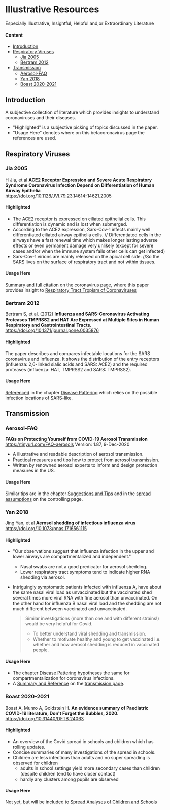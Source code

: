 
Illustrative Resources
======================
Especially Illustrative, Insightful, Helpful and,or Extraordinary Literature

#### Content
* [Introduction](#introduction)
* [Respiratory Viruses](#respiratory-viruses)
  * [Jia 2005](#jia-2005)
  * [Bertram 2012](#bertram-2012)
* [Transmission](#transmission)
  * [Aerosol-FAQ](#aerosol-faq)
  * [Yan 2018](#yan-2018)
  * [Boast 2020-2021](#boast-2020-2021)

## Introduction
A subjective collection of literature which provides insights to understand coronaviruses and their diseases.
* "Highlighted" is a subjective picking of topics discussed in the paper.
* "Usage Here" denotes where on this betacoronavirus page the references are used.


## Respiratory Viruses

### Jia 2005
H Jia, et al **ACE2 Receptor Expression and Severe Acute Respiratory Syndrome Coronavirus Infection Depend on Differentiation of Human Airway Epithelia**  
<https://doi.org/10.1128/JVI.79.23.14614-14621.2005>

#### Highlighted
* The ACE2 receptor is expressed on ciliated epithelial cells. This differentiation is dynamic and is lost when submerged.
* According to the ACE2 expression, Sars-Cov-1 infects mainly well differentiated ciliated airway epithelia cells. // Differentiated cells in the airways have a fast renewal time which makes longer lasting adverse effects or even permanent damage very unlikely (except for severe cases and/or when the immune system fails other cells can get infected)
* Sars-Cov-1 virions are mainly released on the apical cell side. //So the SARS lives on the surface of respiratory tract and not within tissues. 

#### Usage Here
[Summary and full citation](../2_biological/coronavirus.md#summary-jia-2005) on the coronavirus page, where this paper provides insight to [Respiratory Tract Tropism of Coronaviruses](../2_biological/coronavirus.md#respiratory-tract-tropism)



### Bertram 2012
Bertram S, et al. (2012) **Influenza and SARS-Coronavirus Activating Proteases TMPRSS2 and HAT Are Expressed at Multiple Sites in Human Respiratory and Gastrointestinal Tracts.** <https://doi.org/10.1371/journal.pone.0035876>

#### Highlighted
The paper describes and compares infectable locations for the SARS coronavirus and influenza. It shows the distribution of the  entry receptors (influenza: 2,6-linked sialic acids and SARS: ACE2) and the required proteases (influenza: HAT, TMPRSS2 and SARS: TMPRSS2).

#### Usage Here
[Referenced](../3_medical/coronavirus_disease_patterns.md#summary-bertram-2012) in the chapter [Disease Pattering](../3_medical/coronavirus_disease_patterns.md) which relies on the possible infection locations of SARS-like.

## Transmission

### Aerosol-FAQ
**FAQs on Protecting Yourself from COVID-19 Aerosol Transmission**
<https://tinyurl.com/FAQ-aerosols> Version: 1.87, 9-Dec-2020

* A illustrative and readable description of aerosol transmission.
* Practical measures and tips how to protect from aerosol transmission.
* Written by renowned aerosol experts to inform and design protection measures in the US.

#### Usage Here
Similar tips are in the chapter [Suggestions and Tips](../1_introduction/suggestions.md) and in the [spread assumptions](../7_social/controlling.md#spread-assumptions) on the controlling page.


### Yan 2018
Jing Yan, et al **Aerosol shedding of infectious influenza virus**  
<https://doi.org/10.1073/pnas.1716561115>

#### Highlighted
* "Our observations suggest that influenza infection in the upper and lower airways are compartmentalized and independent."
  * Nasal swabs are not a good predicator for aerosol shedding.
  * Lower respiratory tract symptoms tend to indicate higher RNA shedding via aerosol.
* Intriguingly symptomatic patients infected with influenza A, have about the same nasal viral load as unvaccinated but the vaccinated shed several times more viral RNA with fine aerosol than unvaccinated. On the other hand for influenza B nasal viral load and the shedding are not much different between vaccinated and unvaccinated.

  > Similar investigations (more than one and with different strains!) would be very helpful for Covid.
  > * To better understand viral shedding and transmission.
  > * Whether to motivate healthy and young to get vaccinated i.e. whether and how aerosol shedding is reduced in vaccinated people.

#### Usage Here
* The chapter [Disease Pattering](../3_medical/coronavirus_disease_patterns.md) hypotheses the same for compartmentalization for coronavirus infections.
* A [Summary and Reference](../5_epidemiological/transmission.md#summary-yan-2018) on the [transmission page](../5_epidemiological/transmission.md).


### Boast 2020-2021
Boast A, Munro A, Goldstein H. **An evidence summary of Paediatric COVID-19 literature, Don't Forget the Bubbles, 2020.** 
<https://doi.org/10.31440/DFTB.24063>
#### Highlighted
* An overview of the Covid spread in schools and children which has rolling updates.
* Concise summaries of many investigations of the spread in schools.
* Children are less infectious than adults and no super spreading is observed for children
  * adults in school settings yield more secondary cases than children (despite children tend to have closer contact)
  * hardly any clusters among pupils are observed

#### Usage Here
Not yet, but will be included to [Spread Analyses of Children and Schools](../5_epidemiological/spread_analyses.md#schools-and-children) 




